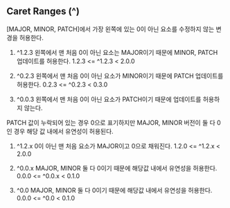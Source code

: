 ## Caret Ranges (^)

[MAJOR, MINOR, PATCH]에서 가장 왼쪽에 있는 0이 아닌 요소를 수정하지 않는 변경을 허용한다.

1. ^1.2.3
   왼쪽에서 맨 처음 0이 아닌 요소는 MAJOR이기 때문에 MINOR, PATCH 업데이트를 허용한다.
   1.2.3 <= ^1.2.3 < 2.0.0

2. ^0.2.3
   왼쪽에서 맨 처음 0이 아닌 요소가 MINOR이기 때문에 PATCH 업데이트를 허용한다.
   0.2.3 <= ^0.2.3 < 0.3.0

3. ^0.0.3
   왼쪽에서 맨 처음 0이 아닌 요소가 PATCH이기 때문에 업데이트를 허용하지 않는다.

PATCH 값이 누락되어 있는 경우 0으로 표기하지만 MAJOR, MINOR 버전이 둘 다 0인 경우 해당 값 내에서 유연성이 허용된다.

1. ^1.2.x
   0이 아닌 맨 처음 요소가 MAJOR이고 0으로 채워진다.
   1.2.0 <= ^1.2.x < 2.0.0

2. ^0.0.x
   MAJOR, MINOR 둘 다 0이기 때문에 해당값 내에서 유연성을 허용한다.
   0.0.0 <= ^0.0.x < 0.1.0

3. ^0.0
   MAJOR, MINOR 둘 다 0이기 때문에 해당값 내에서 유연성을 허용한다.
   0.0.0 <= ^0.0 < 0.1.0
